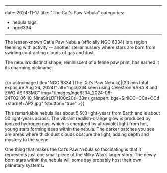------
date: 2024-11-17
title: "The Cat's Paw Nebula"
categories:
- nebula
tags:
- ngc6334
---
  

<!--more-->
The lesser-known Cat's Paw Nebula (officially NGC 6334) is a region teeming with activity -- 
another stellar nursery where stars are born from swirling contracting clouds of gas and dust.
  
<!--more-->
The nebula’s distinct shape, reminiscent of a feline paw print, has earned it its charming nickname.
   
<br>
{{< astroimage
title="NGC 6334 (The Cat’s Paw Nebula)|(33 min total exposure Aug 24, 2024)"
   alt="ngc6334 seen using Celestron RASA 8 and ZWO ASI183MC"
   img="/images/ngc6334_2024-08-24T02_06_10_NinaSirLDF(100x20s=33m)_graxpert_bge+SirilCC+CCs+CCd+starnet+AP2.jpg"
   fsbutton="true"
>}}
<br>


   

This remarkable nebula lies about 5,500 light-years from Earth and is about 50 light-years across.
The vibrant reddish-orange glow is produced by ionized hydrogen gas, which is energized by ultraviolet light from hot, 
young stars forming deep within the nebula. The darker patches you see are areas where thick dust clouds obscure the light, 
adding depth and mystery to the scene. 


One thing that makes the Cat’s Paw Nebula so fascinating is that it represents just one small piece of the Milky Way’s larger story. The newly born stars within the nebula will some day probably
host their own planetary systems. 

